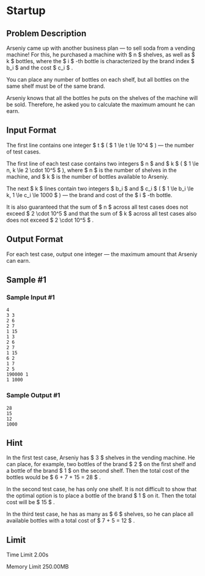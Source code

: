 # Startup

## Problem Description

Arseniy came up with another business plan — to sell soda from a vending machine! For this, he purchased a machine with $ n $ shelves, as well as $ k $ bottles, where the $ i $ -th bottle is characterized by the brand index $ b_i $ and the cost $ c_i $ .

You can place any number of bottles on each shelf, but all bottles on the same shelf must be of the same brand.

Arseniy knows that all the bottles he puts on the shelves of the machine will be sold. Therefore, he asked you to calculate the maximum amount he can earn.

## Input Format

The first line contains one integer $ t $ ( $ 1 \le t \le 10^4 $ ) — the number of test cases.

The first line of each test case contains two integers $ n $ and $ k $ ( $ 1 \le n, k \le 2 \cdot 10^5 $ ), where $ n $ is the number of shelves in the machine, and $ k $ is the number of bottles available to Arseniy.

The next $ k $ lines contain two integers $ b_i $ and $ c_i $ ( $ 1 \le b_i \le k, 1 \le c_i \le 1000 $ ) — the brand and cost of the $ i $ -th bottle.

It is also guaranteed that the sum of $ n $ across all test cases does not exceed $ 2 \cdot 10^5 $ and that the sum of $ k $ across all test cases also does not exceed $ 2 \cdot 10^5 $ .

## Output Format

For each test case, output one integer — the maximum amount that Arseniy can earn.

## Sample #1

### Sample Input #1

```
4
3 3
2 6
2 7
1 15
1 3
2 6
2 7
1 15
6 2
1 7
2 5
190000 1
1 1000
```

### Sample Output #1

```
28
15
12
1000
```

## Hint

In the first test case, Arseniy has $ 3 $ shelves in the vending machine. He can place, for example, two bottles of the brand $ 2 $ on the first shelf and a bottle of the brand $ 1 $ on the second shelf. Then the total cost of the bottles would be $ 6 + 7 + 15 = 28 $ .

In the second test case, he has only one shelf. It is not difficult to show that the optimal option is to place a bottle of the brand $ 1 $ on it. Then the total cost will be $ 15 $ .

In the third test case, he has as many as $ 6 $ shelves, so he can place all available bottles with a total cost of $ 7 + 5 = 12 $ .

## Limit



Time Limit
2.00s

Memory Limit
250.00MB